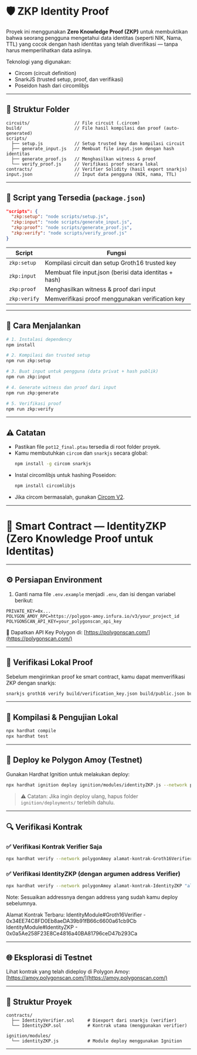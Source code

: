 
# 🛡️ ZKP Identity Proof

Proyek ini menggunakan **Zero Knowledge Proof (ZKP)** untuk membuktikan bahwa seorang pengguna mengetahui data identitas (seperti NIK, Nama, TTL) yang cocok dengan hash identitas yang telah diverifikasi — tanpa harus memperlihatkan data aslinya.

Teknologi yang digunakan:
- Circom (circuit definition)
- SnarkJS (trusted setup, proof, dan verifikasi)
- Poseidon hash dari circomlibjs

---

## 📁 Struktur Folder

```
circuits/                 // File circuit (.circom)
build/                    // File hasil kompilasi dan proof (auto-generated)
scripts/
  ├── setup.js            // Setup trusted key dan kompilasi circuit
  ├── generate_input.js   // Membuat file input.json dengan hash identitas
  ├── generate_proof.js   // Menghasilkan witness & proof
  └── verify_proof.js     // Verifikasi proof secara lokal
contracts/                // Verifier Solidity (hasil export snarkjs)
input.json                // Input data pengguna (NIK, nama, TTL)
```

---

## 📜 Script yang Tersedia (`package.json`)

```json
"scripts": {
  "zkp:setup": "node scripts/setup.js",
  "zkp:input": "node scripts/generate_input.js",
  "zkp:proof": "node scripts/generate_proof.js",
  "zkp:verify": "node scripts/verify_proof.js"
}
```

| Script | Fungsi |
|--------|--------|
| `zkp:setup` | Kompilasi circuit dan setup Groth16 trusted key |
| `zkp:input` | Membuat file input.json (berisi data identitas + hash) |
| `zkp:proof` | Menghasilkan witness & proof dari input |
| `zkp:verify` | Memverifikasi proof menggunakan verification key |

---

## 🚀 Cara Menjalankan

```bash
# 1. Instalasi dependency
npm install

# 2. Kompilasi dan trusted setup
npm run zkp:setup

# 3. Buat input untuk pengguna (data privat + hash publik)
npm run zkp:input

# 4. Generate witness dan proof dari input
npm run zkp:generate

# 5. Verifikasi proof
npm run zkp:verify
```

---

## ⚠️ Catatan
- Pastikan file `pot12_final.ptau` tersedia di root folder proyek.
- Kamu membutuhkan `circom` dan `snarkjs` secara global:
  ```bash
  npm install -g circom snarkjs
  ```
- Instal circomlibjs untuk hashing Poseidon:
  ```bash
  npm install circomlibjs
  ```
- Jika circom bermasalah, gunakan [Circom V2](https://docs.circom.io/getting-started/installation/#installing-circom).

---


# 🧾 Smart Contract — IdentityZKP (Zero Knowledge Proof untuk Identitas)
---

## ⚙️ Persiapan Environment

1. Ganti nama file `.env.example` menjadi `.env`, dan isi dengan variabel berikut:

```
PRIVATE_KEY=0x...
POLYGON_AMOY_RPC=https://polygon-amoy.infura.io/v3/your_project_id
POLYGONSCAN_API_KEY=your_polygonscan_api_key
```
📎 Dapatkan API Key Polygon di: [https://polygonscan.com/](https://polygonscan.com/)

---

## 🔎 Verifikasi Lokal Proof

Sebelum mengirimkan proof ke smart contract, kamu dapat memverifikasi ZKP dengan snarkjs:

```bash
snarkjs groth16 verify build/verification_key.json build/public.json build/proof.json
```

---

## 🔨 Kompilasi & Pengujian Lokal

```bash
npx hardhat compile
npx hardhat test
```

---

## 🚀 Deploy ke Polygon Amoy (Testnet)

Gunakan Hardhat Ignition untuk melakukan deploy:

```bash
npx hardhat ignition deploy ignition/modules/identityZKP.js --network polygonAmoy
```

> ⚠️ Catatan: Jika ingin deploy ulang, hapus folder `ignition/deployments/` terlebih dahulu.

---

## 🔍 Verifikasi Kontrak

### ✅ Verifikasi Kontrak Verifier Saja

```bash
npx hardhat verify --network polygonAmoy alamat-kontrak-Groth16Verifier
```

### ✅ Verifikasi IdentityZKP (dengan argumen address Verifier)

```bash
npx hardhat verify --network polygonAmoy alamat-kontrak-IdentityZKP "alamat-kontrak-verifier"
```
Note: Sesuaikan addressnya dengan address yang sudah kamu deploy sebelumnya.

Alamat Kontrak Terbaru:
IdentityModule#Groth16Verifier - 0x34EE74C8FD0Eb8aeDA39b91fB66c6600a61cb9Cb
IdentityModule#IdentityZKP - 0x0a5Ae258F23E8Ce4816a40BA81796ceD47b293Ca

---

## 🌐 Eksplorasi di Testnet

Lihat kontrak yang telah dideploy di Polygon Amoy:
[https://amoy.polygonscan.com/](https://amoy.polygonscan.com/)

---

## 📂 Struktur Proyek

```
contracts/
  ├── IdentityVerifier.sol     # Diexport dari snarkjs (verifier)
  └── IdentityZKP.sol          # Kontrak utama (menggunakan verifier)

ignition/modules/
  └── identityZKP.js           # Module deploy menggunakan Ignition
```

---
